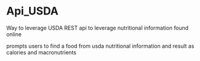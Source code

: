 # Api_USDA

Way to leverage USDA REST api to leverage nutritional information found online

prompts users to find a food from usda nutritional information and result as calories and macronutrients

